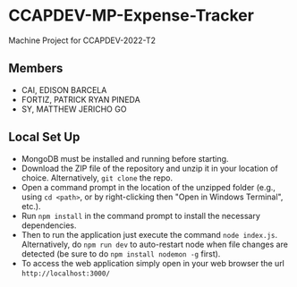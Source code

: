 # CCAPDEV-MP-Expense-Tracker
Machine Project for CCAPDEV-2022-T2

## Members
- CAI, EDISON BARCELA
- FORTIZ, PATRICK RYAN PINEDA
- SY, MATTHEW JERICHO GO

## Local Set Up
- MongoDB must be installed and running before starting.
- Download the ZIP file of the repository and unzip it in your location of choice. Alternatively, `git clone` the repo.
- Open a command prompt in the location of the unzipped folder (e.g., using `cd <path>`, or by right-clicking then "Open in Windows Terminal", etc.).
- Run `npm install` in the command prompt to install the necessary dependencies.
- Then to run the application just execute the command `node index.js`. Alternatively, do `npm run dev` to auto-restart node when file changes are detected (be sure to do `npm install nodemon -g` first).
- To access the web application simply open in your web browser the url `http://localhost:3000/`
